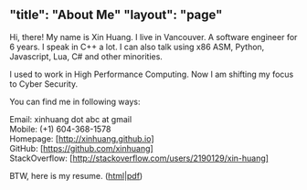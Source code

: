 "title": "About Me"
"layout": "page"
---

Hi, there! My name is Xin Huang. I live in Vancouver. A software engineer for 6 years.
I speak in C++ a lot. I can also talk using x86 ASM, Python, Javascript, Lua, C# and other minorities.

I used to work in High Performance Computing. Now I am shifting my focus to Cyber Security.

You can find me in following ways:

Email:            xinhuang dot abc at gmail  
Mobile:           (+1) 604-368-1578  
Homepage:         [http://xinhuang.github.io]  
GitHub:           [https://github.com/xinhuang]  
StackOverflow:    [http://stackoverflow.com/users/2190129/xin-huang]  

BTW, here is my resume. ([html]|[pdf])

[html]:https://xinhuang.github.io/resume.html
[pdf]:https://xinhuang.github.io/resume.pdf
